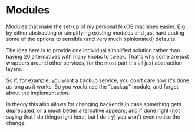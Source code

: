 # Modules

Modules that make the set-up of my personal NixOS machines easier. E.g., by
either abstracting or simplifying existing modules and just hard coding some of
the options to sensible (and very much opinionated) defaults.

The idea here is to provide one individual simplified solution rather than
having 20 alternatives with many knobs to tweak. That's why some are just
wrappers around other services, for the most part it's all just abstraction
layers.

So if, for example, you want a backup service, you don't care how it's done as
long as it works. So you would use the “backup” module, and forget about the
implementation.

In theory this also allows for changing backends in case something gets
deprecated, or a much better alternative appears; and if done right (not saying
that I do things right here, but I do try) you won't even notice the change.
